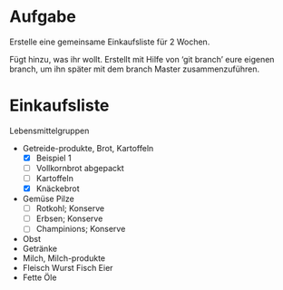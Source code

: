 # Aufgabe

Erstelle eine gemeinsame Einkaufsliste für 2 Wochen.

Fügt hinzu, was ihr wollt. Erstellt mit Hilfe von ‘git branch’ eure eigenen branch, um ihn später mit dem branch Master zusammenzuführen.

# Einkaufsliste

Lebensmittelgruppen

- Getreide-produkte, Brot, Kartoffeln
  - [x] Beispiel 1
  - [ ] Vollkornbrot abgepackt
  - [ ] Kartoffeln
  - [x] Knäckebrot
- Gemüse Pilze
  - [ ] Rotkohl; Konserve
  - [ ] Erbsen; Konserve
  - [ ] Champinions; Konserve
- Obst
- Getränke
- Milch, Milch-produkte
- Fleisch Wurst Fisch Eier
- Fette Öle
